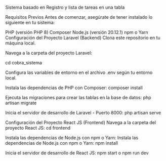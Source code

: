 Sistema basado en Registro y lista de tareas en una tabla

Requisitos Previos
Antes de comenzar, asegúrate de tener instalado lo siguiente en tu sistema:

PHP (versión PHP 8)
Composer
Node.js (versión 20.12.1)
npm o Yarn
Configuración del Proyecto Laravel (Backend)
Clona este repositorio en tu máquina local.

Navega a la carpeta del proyecto Laravel:

cd cobra_sistema

Configura las variables de entorno en el archivo .env según tu entorno local.

Instala las dependencias de PHP con Composer: composer install

Ejecuta las migraciones para crear las tablas en la base de datos: php artisan migrate

Inicia el servidor de desarrollo de Laravel - Puerto 8000: php artisan serve

Configuración del Proyecto React JS (Frontend)
Navega a la carpeta del proyecto React JS: cd frontend

Instala las dependencias de Node.js con npm o Yarn: Instala las dependencias de Node.js con npm o Yarn: npm install

Inicia el servidor de desarrollo de React JS: npm start o npm run dev
